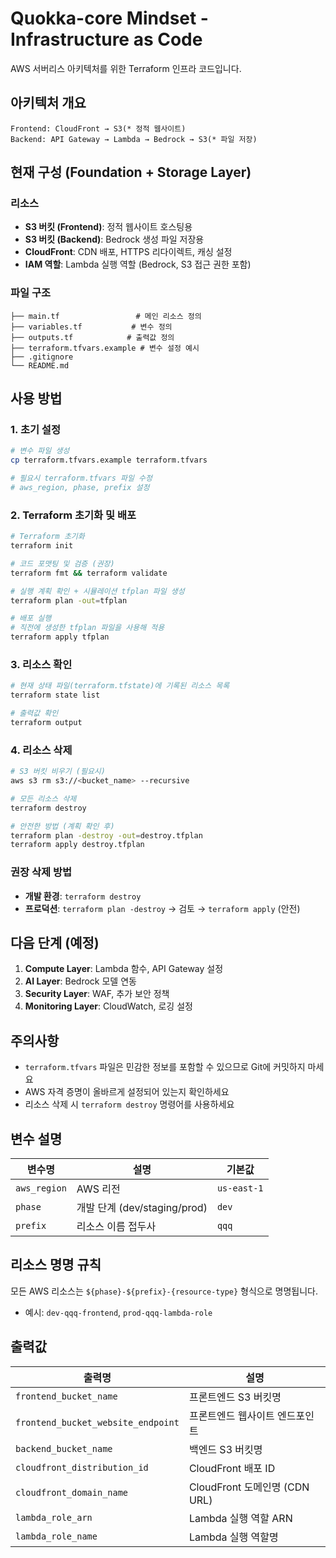 # Quokka-core Mindset - Infrastructure as Code

AWS 서버리스 아키텍처를 위한 Terraform 인프라 코드입니다.

## 아키텍처 개요

```
Frontend: CloudFront → S3(* 정적 웹사이트)
Backend: API Gateway → Lambda → Bedrock → S3(* 파일 저장)
```

## 현재 구성 (Foundation + Storage Layer)

### 리소스
- **S3 버킷 (Frontend)**: 정적 웹사이트 호스팅용
- **S3 버킷 (Backend)**: Bedrock 생성 파일 저장용
- **CloudFront**: CDN 배포, HTTPS 리다이렉트, 캐싱 설정
- **IAM 역할**: Lambda 실행 역할 (Bedrock, S3 접근 권한 포함)

### 파일 구조
```
├── main.tf                 # 메인 리소스 정의
├── variables.tf           # 변수 정의
├── outputs.tf            # 출력값 정의
├── terraform.tfvars.example # 변수 설정 예시
├── .gitignore
└── README.md
```

## 사용 방법

### 1. 초기 설정
```bash
# 변수 파일 생성
cp terraform.tfvars.example terraform.tfvars

# 필요시 terraform.tfvars 파일 수정
# aws_region, phase, prefix 설정
```

### 2. Terraform 초기화 및 배포
```bash
# Terraform 초기화
terraform init

# 코드 포맷팅 및 검증 (권장)
terraform fmt && terraform validate

# 실행 계획 확인 + 시뮬레이션 tfplan 파일 생성
terraform plan -out=tfplan

# 배포 실행
# 직전에 생성한 tfplan 파일을 사용해 적용
terraform apply tfplan
```

### 3. 리소스 확인
```bash
# 현재 상태 파일(terraform.tfstate)에 기록된 리소스 목록
terraform state list

# 출력값 확인
terraform output
```

### 4. 리소스 삭제
```bash
# S3 버킷 비우기 (필요시)
aws s3 rm s3://<bucket_name> --recursive

# 모든 리소스 삭제
terraform destroy

# 안전한 방법 (계획 확인 후)
terraform plan -destroy -out=destroy.tfplan
terraform apply destroy.tfplan
```
### 권장 삭제 방법
- **개발 환경**: `terraform destroy`
- **프로덕션**: `terraform plan -destroy` → 검토 → `terraform apply` (안전)

## 다음 단계 (예정)

1. **Compute Layer**: Lambda 함수, API Gateway 설정
2. **AI Layer**: Bedrock 모델 연동
3. **Security Layer**: WAF, 추가 보안 정책
4. **Monitoring Layer**: CloudWatch, 로깅 설정

## 주의사항

- `terraform.tfvars` 파일은 민감한 정보를 포함할 수 있으므로 Git에 커밋하지 마세요
- AWS 자격 증명이 올바르게 설정되어 있는지 확인하세요
- 리소스 삭제 시 `terraform destroy` 명령어를 사용하세요

## 변수 설명

| 변수명 | 설명 | 기본값 |
|--------|------|--------|
| `aws_region` | AWS 리전 | `us-east-1` |
| `phase` | 개발 단계 (dev/staging/prod) | `dev` |
| `prefix` | 리소스 이름 접두사 | `qqq` |

## 리소스 명명 규칙

모든 AWS 리소스는 `${phase}-${prefix}-{resource-type}` 형식으로 명명됩니다.
- 예시: `dev-qqq-frontend`, `prod-qqq-lambda-role`

## 출력값

| 출력명 | 설명 |
|--------|------|
| `frontend_bucket_name` | 프론트엔드 S3 버킷명 |
| `frontend_bucket_website_endpoint` | 프론트엔드 웹사이트 엔드포인트 |
| `backend_bucket_name` | 백엔드 S3 버킷명 |
| `cloudfront_distribution_id` | CloudFront 배포 ID |
| `cloudfront_domain_name` | CloudFront 도메인명 (CDN URL) |
| `lambda_role_arn` | Lambda 실행 역할 ARN |
| `lambda_role_name` | Lambda 실행 역할명 |